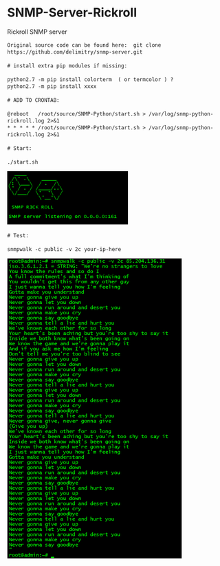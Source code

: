 # SNMP-Server-Rickroll
Rickroll SNMP server
```
Original source code can be found here:  git clone https://github.com/delimitry/snmp-server.git 

# install extra pip modules if missing: 

python2.7 -m pip install colorterm  ( or termcolor ) ?
python2.7 -m pip install xxxx
 
# ADD TO CRONTAB:

@reboot   /root/source/SNMP-Python/start.sh > /var/log/snmp-python-rickroll.log 2>&1
* * * * * /root/source/SNMP-Python/start.sh > /var/log/snmp-python-rickroll.log 2>&1

# Start: 

./start.sh
```
![start](https://github.com/keldnorman/SNMP-Server-Rickroll/raw/main/start.png)

```
# Test: 

snmpwalk -c public -v 2c your-ip-here
```
![test](https://github.com/keldnorman/SNMP-Server-Rickroll/raw/main/run.png)





